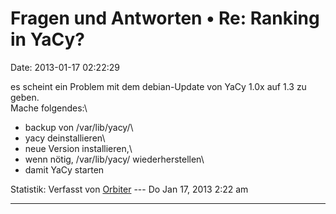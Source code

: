 Fragen und Antworten • Re: Ranking in YaCy?
===========================================

Date: 2013-01-17 02:22:29

es scheint ein Problem mit dem debian-Update von YaCy 1.0x auf 1.3 zu
geben.\
Mache folgendes:\
- backup von /var/lib/yacy/\
- yacy deinstallieren\
- neue Version installieren,\
- wenn nötig, /var/lib/yacy/ wiederherstellen\
- damit YaCy starten

Statistik: Verfasst von
[Orbiter](http://forum.yacy-websuche.de/memberlist.php?mode=viewprofile&u=2)
--- Do Jan 17, 2013 2:22 am

------------------------------------------------------------------------
